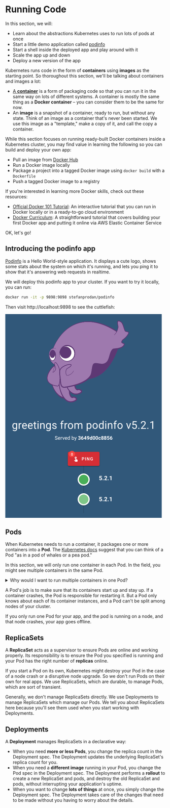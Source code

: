 # Running Code

In this section, we will:

- Learn about the abstractions Kubernetes uses to run lots of pods at once
- Start a little demo application called [podinfo](https://github.com/stefanprodan/podinfo)
- Start a shell inside the deployed app and play around with it
- Scale the app up and down
- Deploy a new version of the app

Kubernetes runs code in the form of **containers** using **images** as the starting point. So thoroughout this section, we'll be talking about containers and images a lot:

- [A **container**](https://www.docker.com/resources/what-container) is a form of packaging code so that you can run it in the same way on lots of different systems. A container is mostly the same thing as a **Docker container** – you can consider them to be the same for now.
- An **image** is a snapshot of a container, ready to run, but without any state. Think of an image as a container that's never been started. We use this image as a "template," make a copy of it, and call the copy a container.

While this section focuses on running ready-built Docker containers inside a Kubernetes cluster, you may find value in learning the following so you can build and deploy your own app:

- Pull an image from [Docker Hub](https://hub.docker.com/)
- Run a Docker image locally
- Package a project into a tagged Docker image using `docker build` with a `Dockerfile`
- Push a tagged Docker image to a registry

If you're interested in learning more Docker skills, check out these resources:

- [Official Docker 101 Tutorial](https://www.docker.com/101-tutorial): An interactive tutorial that you can run in Docker locally or in a ready-to-go cloud environment
- [Docker Curriculum](https://docker-curriculum.com/): A straightforward tutorial that covers building your first Docker app and putting it online via AWS Elastic Container Service

OK, let's go!

## Introducing the podinfo app

[Podinfo](https://github.com/stefanprodan/podinfo) is a Hello World-style application. It displays a cute logo, shows some stats about the system on which it's running, and lets you ping it to show that it's answering web requests in realtime.

We will deploy this podinfo app to your cluster. If you want to try it locally, you can run:

```sh
docker run -it -p 9898:9898 stefanprodan/podinfo
```

Then visit http://localhost:9898 to see the cuttlefish:

![podinfo cuttlefish](./assets/running-code/podinfo.png)

## Pods

When Kubernetes needs to run a container, it packages one or more containers into a **Pod**. The [Kubernetes docs](https://kubernetes.io/docs/concepts/workloads/pods/) suggest that you can think of a Pod "as in a pod of whales or a pea pod."

In this section, we will only run one container in each Pod. In the field, you might see multiple containers in the same Pod.

<details>
<summary>Why would I want to run multiple containers in one Pod?</summary>
<p>When containers share a Pod, they:</p>
<ul>
<li><strong>share</strong> network resources</li>
<li>can <strong>share</strong> filesystem mounts, allowing them to use the same directories cooperatively</li>
<li><strong>do not</strong> share CPU quotas</li>
<li><strong>do not</strong> share memory quotas</li>
</ul>
<p>In a Pod with multiple containers, an auxiliary container often provides one of the following features to an app container:</p>
<ul>
<li>authenticated database access</li>
<li>some kind of frontend, such as an nginx webserver or proxy</li>
<li>log forwarding</li>
<li>metric capturing</li>
</ul>
</details>

A Pod's job is to make sure that its containers start up and stay up. If a container crashes, the Pod is responsible for restarting it. But a Pod only knows about each of its container instances, and a Pod can't be split among nodes of your cluster.

If you only run one Pod for your app, and the pod is running on a node, and that node crashes, your app goes offline.

## ReplicaSets

A **ReplicaSet** acts as a supervisor to ensure Pods are online and working properly. Its responsibility is to ensure the Pod you specified is running and your Pod has the right number of **replicas** online.

If you start a Pod on its own, Kubernetes might destroy your Pod in the case of a node crash or a disruptive node upgrade. So we don't run Pods on their own for real apps. We use ReplicaSets, which are durable, to manage Pods, which are sort of transient.

Generally, we don't manage ReplicaSets directly. We use Deployments to manage ReplicaSets which manage our Pods. We tell you about ReplicaSets here because you'll see them used when you start working with Deployments.

## Deployments

A **Deployment** manages ReplicaSets in a declarative way:

- When you need **more or less Pods**, you change the replica count in the Deployment spec. The Deployment updates the underlying ReplicaSet's replica count for you.
- When you need a **different image** running in your Pod, you change the Pod spec in the Deployment spec. The Deployment performs a **rollout** to create a new ReplicaSet and pods, and destroy the old ReplicaSet and pods, without interrupting your application's uptime.
- When you want to change **lots of things** at once, you simply change the Deployment spec. The Deployment takes care of the changes that need to be made without you having to worry about the details.
